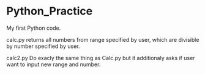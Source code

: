 # Python_Practice
My first Python code.

  calc.py returns all numbers from range specified by user, which are divisible by number specified by user. 
  
  calc2.py Do exacly the same thing as Calc.py but it additionaly asks if user want to input new range and number. 
